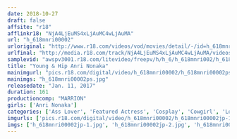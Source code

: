 ```yaml
---
date: 2018-10-27
draft: false
affsite: "r18"
afflinkr18: "NjA4LjEuMS4xLjAuMC4wLjAuMA"
url: "h_618mnri00002"
urloriginal: "http://www.r18.com/videos/vod/movies/detail/-/id=h_618mnri00002"
urlfinal: "http://media.r18.com/track/NjA4LjEuMS4xLjAuMC4wLjAuMA/videos/vod/movies/detail/-/id=h_618mnri00002"
samplevid: "awspv3001.r18.com/litevideo/freepv/h/h_6/h_618mnri002/h_618mnri002_dmb_w.mp4"
title: "Young & Hip Anri Nonaka"
mainimgurl: "pics.r18.com/digital/video/h_618mnri00002/h_618mnri00002ps.jpg"
mainimgs: "h_618mnri00002ps.jpg"
releasedate: "Jan. 11, 2017"
duration: 161
productioncomp: "MARRION"
girls: ['Anri Nonaka']
categories: ['Ass Lover', 'Featured Actress', 'Cosplay', 'Cowgirl', 'Lotion', 'Hi-Def']
imgurls: ['pics.r18.com/digital/video/h_618mnri00002/h_618mnri00002jp-1.jpg', 'pics.r18.com/digital/video/h_618mnri00002/h_618mnri00002jp-2.jpg', 'pics.r18.com/digital/video/h_618mnri00002/h_618mnri00002jp-3.jpg', 'pics.r18.com/digital/video/h_618mnri00002/h_618mnri00002jp-4.jpg', 'pics.r18.com/digital/video/h_618mnri00002/h_618mnri00002jp-5.jpg', 'pics.r18.com/digital/video/h_618mnri00002/h_618mnri00002jp-6.jpg', 'pics.r18.com/digital/video/h_618mnri00002/h_618mnri00002jp-7.jpg', 'pics.r18.com/digital/video/h_618mnri00002/h_618mnri00002jp-8.jpg', 'pics.r18.com/digital/video/h_618mnri00002/h_618mnri00002jp-9.jpg', 'pics.r18.com/digital/video/h_618mnri00002/h_618mnri00002jp-10.jpg', 'pics.r18.com/digital/video/h_618mnri00002/h_618mnri00002jp-11.jpg', 'pics.r18.com/digital/video/h_618mnri00002/h_618mnri00002jp-12.jpg', 'pics.r18.com/digital/video/h_618mnri00002/h_618mnri00002jp-13.jpg', 'pics.r18.com/digital/video/h_618mnri00002/h_618mnri00002jp-14.jpg', 'pics.r18.com/digital/video/h_618mnri00002/h_618mnri00002jp-15.jpg', 'pics.r18.com/digital/video/h_618mnri00002/h_618mnri00002jp-16.jpg', 'pics.r18.com/digital/video/h_618mnri00002/h_618mnri00002jp-17.jpg', 'pics.r18.com/digital/video/h_618mnri00002/h_618mnri00002jp-18.jpg', 'pics.r18.com/digital/video/h_618mnri00002/h_618mnri00002jp-19.jpg', 'pics.r18.com/digital/video/h_618mnri00002/h_618mnri00002jp-20.jpg']
imgs: ['h_618mnri00002jp-1.jpg', 'h_618mnri00002jp-2.jpg', 'h_618mnri00002jp-3.jpg', 'h_618mnri00002jp-4.jpg', 'h_618mnri00002jp-5.jpg', 'h_618mnri00002jp-6.jpg', 'h_618mnri00002jp-7.jpg', 'h_618mnri00002jp-8.jpg', 'h_618mnri00002jp-9.jpg', 'h_618mnri00002jp-10.jpg', 'h_618mnri00002jp-11.jpg', 'h_618mnri00002jp-12.jpg', 'h_618mnri00002jp-13.jpg', 'h_618mnri00002jp-14.jpg', 'h_618mnri00002jp-15.jpg', 'h_618mnri00002jp-16.jpg', 'h_618mnri00002jp-17.jpg', 'h_618mnri00002jp-18.jpg', 'h_618mnri00002jp-19.jpg', 'h_618mnri00002jp-20.jpg']
---
```

